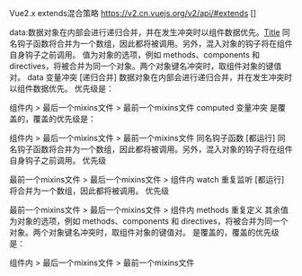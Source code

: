 Vue2.x extends混合策略
https://v2.cn.vuejs.org/v2/api/#extends []

data:数据对象在内部会进行递归合并，并在发生冲突时以组件数据优先。[Title](https://v2.cn.vuejs.org/v2/api/#extends)
同名钩子函数将合并为一个数组，因此都将被调用。另外，混入对象的钩子将在组件自身钩子之前调用。
值为对象的选项，例如 methods、components 和 directives，将被合并为同一个对象。两个对象键名冲突时，取组件对象的键值对。
data 变量冲突 [递归合并]
数据对象在内部会进行递归合并，并在发生冲突时以组件数据优先。 优先级是：

组件内 > 最后一个mixins文件 > 最前一个mixins文件
computed 变量冲突
是覆盖的，覆盖的优先级是：

组件内 > 最后一个mixins文件 > 最前一个mixins文件
同名钩子函数 [都运行]
同名钩子函数将合并为一个数组，因此都将被调用。另外，混入对象的钩子将在组件自身钩子之前调用。 优先级

最前一个mixins文件 > 最后一个mixins文件 > 组件内
watch 重复监听 [都运行]
将合并为一个数组，因此都将被调用。 优先级

最前一个mixins文件 > 最后一个mixins文件 > 组件内
methods 重复定义
其余值为对象的选项，例如 methods、components 和 directives，将被合并为同一个对象。两个对象键名冲突时，取组件对象的键值对。 是覆盖的，覆盖的优先级是：

组件内 > 最后一个mixins文件 > 最前一个mixins文件